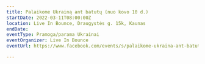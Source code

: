 ```yaml
---
title: Palaikome Ukrainą ant batutų (nuo kovo 10 d.)
startDate: 2022-03-11T08:00:00Z
location: Live In Bounce, Draugystės g. 15k, Kaunas
endDate: 
eventType: Pramoga/parama Ukrainai
eventOrganizer: Live In Bounce
eventUrl: https://www.facebook.com/events/s/palaikome-ukraina-ant-batutu/1010270403218182/

---
```

